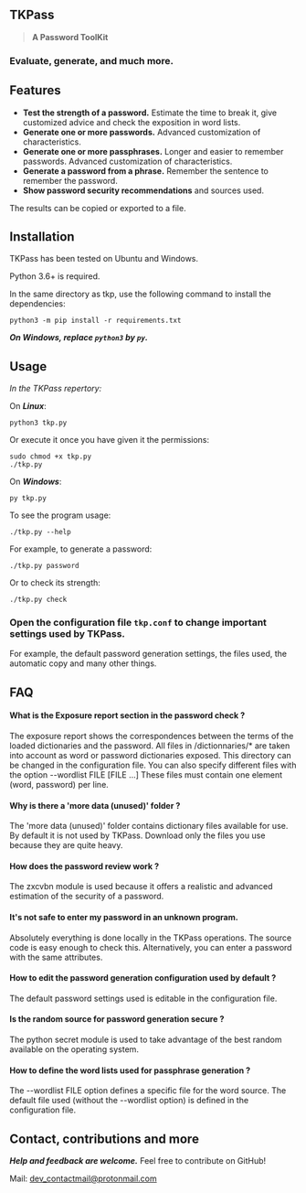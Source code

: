## TKPass

> **A Password ToolKit**

### Evaluate, generate, and much more.

## Features

 - __Test the strength of a password.__ Estimate the time to break it, give customized advice and check the exposition in word lists.
 - __Generate one or more passwords.__ Advanced customization of characteristics.
 - __Generate one or more passphrases.__ Longer and easier to remember passwords. Advanced customization of characteristics.
 - __Generate a password from a phrase.__ Remember the sentence to remember the password.
 - __Show password security recommendations__ and sources used.

The results can be copied or exported to a file.

## Installation

TKPass has been tested on Ubuntu and Windows.

Python 3.6+ is required.

In the same directory as tkp, use the following command to install the dependencies:

    python3 -m pip install -r requirements.txt

***On Windows, replace `python3` by `py`.***

## Usage

*In the TKPass repertory:*

On ***Linux***:

    python3 tkp.py
    
Or execute it once you have given it the permissions:

    sudo chmod +x tkp.py
    ./tkp.py

On ***Windows***:

    py tkp.py

To see the program usage:

    ./tkp.py --help
    
For example, to generate a password:

    ./tkp.py password

Or to check its strength:

    ./tkp.py check


### Open the configuration file `tkp.conf` to change important settings used by TKPass.
For example, the default password generation settings, the files used, the automatic copy and many other things.


## FAQ

#### What is the Exposure report section in the password check ?

The exposure report shows the correspondences between the terms of the loaded dictionaries and the password.
All files in /dictionnaries/* are taken into account as word or password dictionaries exposed.
This directory can be changed in the configuration file.
You can also specify different files with the option --wordlist FILE [FILE ...]
These files must contain one element (word, password) per line.

#### Why is there a 'more data (unused)' folder ?

The 'more data (unused)' folder contains dictionary files available for use.
By default it is not used by TKPass.
Download only the files you use because they are quite heavy.

#### How does the password review work ?

The zxcvbn module is used because it offers a realistic and advanced estimation of the security of a password.

#### It's not safe to enter my password in an unknown program.

Absolutely everything is done locally in the TKPass operations. The source code is easy enough to check this.
Alternatively, you can enter a password with the same attributes.

#### How to edit the password generation configuration used by default ?

The default password settings used is editable in the configuration file.

#### Is the random source for password generation secure ?

The python secret module is used to take advantage of the best random available on the operating system.

#### How to define the word lists used for passphrase generation ?

The --wordlist FILE option defines a specific file for the word source.
The default file used (without the --wordlist option) is defined in the configuration file.

## Contact, contributions and more

***Help and feedback are welcome.*** Feel free to contribute on GitHub!

Mail: dev_contactmail@protonmail.com
